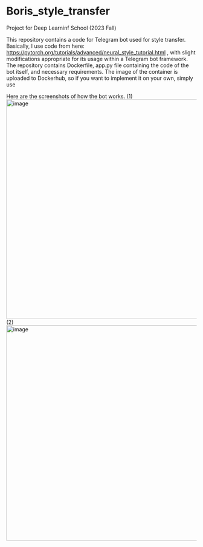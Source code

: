 # Boris_style_transfer
Project for Deep Learninf School (2023 Fall)

This repository contains a code for Telegram bot used for style transfer.
Basically, I use code from here: https://pytorch.org/tutorials/advanced/neural_style_tutorial.html , with slight modifications appropriate for its usage within a Telegram bot framework.
The repository contains Dockerfile, app.py file containing the code of the bot itself, and necessary requirements. The image of the container is uploaded to Dockerhub, so if you want to implement it on your own, simply use

Here are the screenshots of how the bot works.
(1)
<img width="581" alt="image" src="https://github.com/belom-nlp/Boris_style_transfer/assets/135965144/29558ef5-356e-4508-975b-ccacdcf1a53a">
(2)
<img width="570" alt="image" src="https://github.com/belom-nlp/Boris_style_transfer/assets/135965144/335d759c-94f2-4913-ab4c-df4cf38c22d9">
